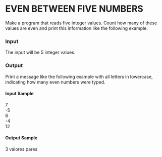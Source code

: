 # EVEN BETWEEN FIVE NUMBERS
Make a program that reads five integer values. Count how many of these values ​​are even and  print this information like the following example.
### Input
The input will be 5 integer values.
### Output
Print a message like the following example with all letters in lowercase, indicating how many even numbers were typed.
#### Input Sample
7  
-5  
6  
-4  
12
#### Output Sample
3 valores pares